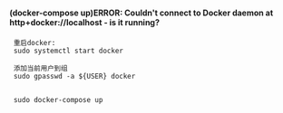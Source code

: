 ####  (docker-compose up)ERROR: Couldn't connect to Docker daemon at http+docker://localhost - is it running?
     重启docker:
     sudo systemctl start docker 
     
     添加当前用户到组
     sudo gpasswd -a ${USER} docker
     
     
     sudo docker-compose up 
    
